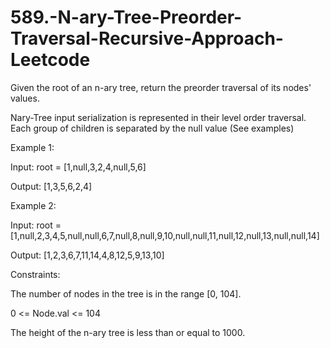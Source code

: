 # 589.-N-ary-Tree-Preorder-Traversal-Recursive-Approach-Leetcode

Given the root of an n-ary tree, return the preorder traversal of its nodes' values.


Nary-Tree input serialization is represented in their level order traversal. Each group of children is separated by the null value (See examples)

 

Example 1:



Input: root = [1,null,3,2,4,null,5,6]


Output: [1,3,5,6,2,4]


Example 2:



Input: root = [1,null,2,3,4,5,null,null,6,7,null,8,null,9,10,null,null,11,null,12,null,13,null,null,14]


Output: [1,2,3,6,7,11,14,4,8,12,5,9,13,10]
 

Constraints:


The number of nodes in the tree is in the range [0, 104].


0 <= Node.val <= 104


The height of the n-ary tree is less than or equal to 1000.
